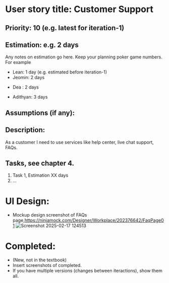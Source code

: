 # User story title: Customer Support

## Priority: 10 (e.g. latest for iteration-1)

## Estimation: e.g. 2 days
Any notes on estimation go here. Keep your planning poker game numbers. For example
* Lean: 1 day (e.g. estimated before iteration-1)
* Jeomin: 2 days
- Dea : 2 days
* Adithyan: 3 days

## Assumptions (if any):

## Description: 
As a customer I need to use services like help center, live chat support, FAQs.

## Tasks, see chapter 4.

1. Task 1, Estimation XX days
2. ...


# UI Design:
* Mockup design screenshot of FAQs page,https://ninjamock.com/Designer/Workplace/202376642/FaqPage01
![Screenshot 2025-02-17 124513](https://github.com/user-attachments/assets/5f148f77-275e-457d-8ffa-ffb50886caa3)

# Completed:
* (New, not in the textbook) 
* Insert screenshots of completed. 
* If you have multiple versions (changes between iteractions), show them all.

